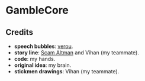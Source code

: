 # GambleCore

## Credits

- **speech bubbles**: [verou](https://projects.verou.me/bubbly/).
- **story line**: [Scam Altman](https://chatgpt.com/) and Vihan (my teammate).
- **code**: my hands.
- **original idea**: my brain.
- **stickmen drawings**: Vihan (my teammate).